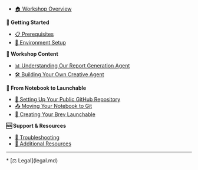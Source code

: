 
* [🏠 Workshop Overview](README.md)

**🚀 Getting Started**
* [📋 Prerequisites](prerequisites.md)
* [🔧 Environment Setup](environment-setup.md)

**🤖 Workshop Content**
* [📊 Understanding Our Report Generation Agent](report-generation-intro.md)
* [🛠️ Building Your Own Creative Agent](creative-agent-development.md)


**📁 From Notebook to Launchable**
* [🔗 Setting Up Your Public GitHub Repository](github-repository-setup.md)
* [📤 Moving Your Notebook to Git](notebook-to-git.md)
* [🚀 Creating Your Brev Launchable](creating-brev-launchable.md)

**🆘 Support & Resources**
* [🐛 Troubleshooting](troubleshooting.md)
* [📖 Additional Resources](resources.md)

<hr>
* [⚖️ Legal](legal.md)
